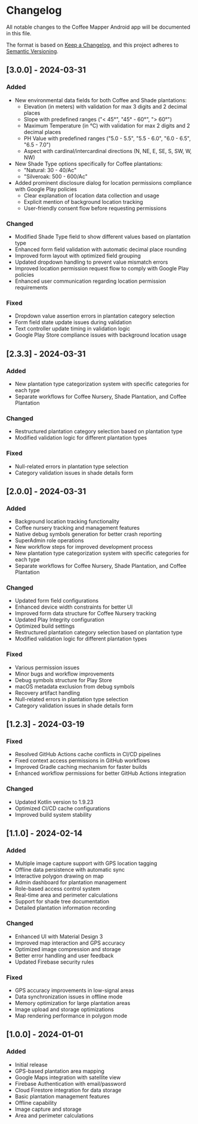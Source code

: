 # Changelog

All notable changes to the Coffee Mapper Android app will be documented in this file.

The format is based on [Keep a Changelog](https://keepachangelog.com/en/1.0.0/),
and this project adheres to [Semantic Versioning](https://semver.org/spec/v2.0.0.html).

## [3.0.0] - 2024-03-31

### Added
- New environmental data fields for both Coffee and Shade plantations:
  - Elevation (in meters) with validation for max 3 digits and 2 decimal places
  - Slope with predefined ranges ("< 45°", "45° - 60°", "> 60°")
  - Maximum Temperature (in °C) with validation for max 2 digits and 2 decimal places
  - PH Value with predefined ranges ("5.0 - 5.5", "5.5 - 6.0", "6.0 - 6.5", "6.5 - 7.0")
  - Aspect with cardinal/intercardinal directions (N, NE, E, SE, S, SW, W, NW)
- New Shade Type options specifically for Coffee plantations:
  - "Natural: 30 - 40/Ac"
  - "Silveroak: 500 - 600/Ac"
- Added prominent disclosure dialog for location permissions compliance with Google Play policies
  - Clear explanation of location data collection and usage
  - Explicit mention of background location tracking
  - User-friendly consent flow before requesting permissions

### Changed
- Modified Shade Type field to show different values based on plantation type
- Enhanced form field validation with automatic decimal place rounding
- Improved form layout with optimized field grouping
- Updated dropdown handling to prevent value mismatch errors
- Improved location permission request flow to comply with Google Play policies
- Enhanced user communication regarding location permission requirements

### Fixed
- Dropdown value assertion errors in plantation category selection
- Form field state update issues during validation
- Text controller update timing in validation logic
- Google Play Store compliance issues with background location usage

## [2.3.3] - 2024-03-31

### Added
- New plantation type categorization system with specific categories for each type
- Separate workflows for Coffee Nursery, Shade Plantation, and Coffee Plantation

### Changed
- Restructured plantation category selection based on plantation type
- Modified validation logic for different plantation types

### Fixed
- Null-related errors in plantation type selection
- Category validation issues in shade details form

## [2.0.0] - 2024-03-31

### Added
- Background location tracking functionality
- Coffee nursery tracking and management features
- Native debug symbols generation for better crash reporting
- SuperAdmin role operations
- New workflow steps for improved development process
- New plantation type categorization system with specific categories for each type
- Separate workflows for Coffee Nursery, Shade Plantation, and Coffee Plantation

### Changed
- Updated form field configurations
- Enhanced device width constraints for better UI
- Improved form data structure for Coffee Nursery tracking
- Updated Play Integrity configuration
- Optimized build settings
- Restructured plantation category selection based on plantation type
- Modified validation logic for different plantation types

### Fixed
- Various permission issues
- Minor bugs and workflow improvements
- Debug symbols structure for Play Store
- macOS metadata exclusion from debug symbols
- Recovery artifact handling
- Null-related errors in plantation type selection
- Category validation issues in shade details form

## [1.2.3] - 2024-03-19

### Fixed
- Resolved GitHub Actions cache conflicts in CI/CD pipelines
- Fixed context access permissions in GitHub workflows
- Improved Gradle caching mechanism for faster builds
- Enhanced workflow permissions for better GitHub Actions integration

### Changed
- Updated Kotlin version to 1.9.23
- Optimized CI/CD cache configurations
- Improved build system stability

## [1.1.0] - 2024-02-14

### Added
- Multiple image capture support with GPS location tagging
- Offline data persistence with automatic sync
- Interactive polygon drawing on map
- Admin dashboard for plantation management
- Role-based access control system
- Real-time area and perimeter calculations
- Support for shade tree documentation
- Detailed plantation information recording

### Changed
- Enhanced UI with Material Design 3
- Improved map interaction and GPS accuracy
- Optimized image compression and storage
- Better error handling and user feedback
- Updated Firebase security rules

### Fixed
- GPS accuracy improvements in low-signal areas
- Data synchronization issues in offline mode
- Memory optimization for large plantation areas
- Image upload and storage optimizations
- Map rendering performance in polygon mode

## [1.0.0] - 2024-01-01

### Added
- Initial release
- GPS-based plantation area mapping
- Google Maps integration with satellite view
- Firebase Authentication with email/password
- Cloud Firestore integration for data storage
- Basic plantation management features
- Offline capability
- Image capture and storage
- Area and perimeter calculations 